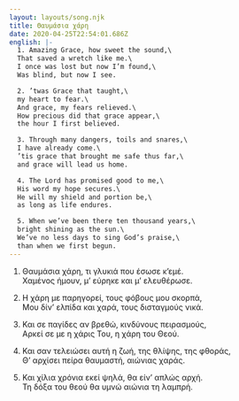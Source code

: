 ```yaml
---
layout: layouts/song.njk
title: Θαυμάσια χάρη
date: 2020-04-25T22:54:01.686Z
english: |-
  1. Amazing Grace, how sweet the sound,\
  That saved a wretch like me.\
  I once was lost but now I’m found,\
  Was blind, but now I see.

  2. ’twas Grace that taught,\
  my heart to fear.\
  And grace, my fears relieved.\
  How precious did that grace appear,\
  the hour I first believed.

  3. Through many dangers, toils and snares,\
  I have already come.\
  ’tis grace that brought me safe thus far,\
  and grace will lead us home.

  4. The Lord has promised good to me,\
  His word my hope secures.\
  He will my shield and portion be,\
  as long as life endures.

  5. When we’ve been there ten thousand years,\
  bright shining as the sun.\
  We’ve no less days to sing God’s praise,\
  than when we first begun.
---
```

1. Θαυμάσια χάρη, τι γλυκιά που έσωσε κ’εμέ.\
Χαμένος ήμουν, μ’ εύρηκε και μ’ ελευθέρωσε.

2. Η χάρη με παρηγορεί, τους φόβους μου σκορπά,\
Μου δίν’ ελπίδα και χαρά, τους δισταγμούς νικά.

3. Και σε παγίδες αν βρεθώ, κινδύνους πειρασμούς,\
Αρκεί σε με η χάρις Του, η χάρη του Θεού.

4. Και σαν τελειώσει αυτή η ζωή, της θλίψης, της φθοράς,\
Θ’ αρχίσει πείρα θαυμαστή, αιώνιας χαράς.

5. Και χίλια χρόνια εκεί ψηλά, θα είν’ απλώς αρχή.\
Τη δόξα του θεού θα υμνώ αιώνια τη λαμπρή.